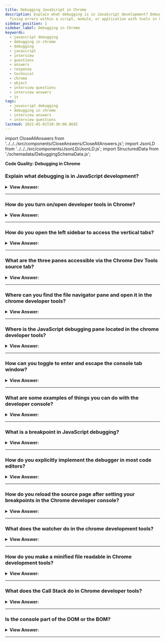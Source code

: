 ```yaml
---
title: Debugging JavaScript in Chrome
description: Explain what debugging is in JavaScript development? Debugging is finding and
  fixing errors within a script, module, or application with tools in Chrome.
sidebar_position: 1
sidebar_label: Debugging in Chrome
keywords:
  - javascript debugging
  - debugging in chrome
  - debugging
  - javascript
  - interview
  - questions
  - answers
  - response
  - technical
  - chrome
  - object
  - interview questions
  - interview answers
  - js
tags:
  - javascript debugging
  - debugging in chrome
  - interview answers
  - interview questions
lastmod: 2022-05-01T20:36:00.869Z
---
```


import CloseAllAnswers from '../../../src/components/CloseAnswers/CloseAllAnswers.js';
import JsonLD from '../../../src/components/JsonLD/JsonLD.js';
import StructuredData from './schemadata/DebuggingSchemaData.js';

<JsonLD data={StructuredData} />

<head>
  <title>Debugging in Chrome | JavaScript Frontend Phone Interview</title>
</head>

**Code Quality: Debugging in Chrome**

<CloseAllAnswers />

### Explain what debugging is in JavaScript development?

<details>
  <summary><strong>View Answer:</strong></summary>
  <div>
  <div><strong>Interview Response:</strong> Debugging is finding and fixing errors within a script.</div><br />
  <div><strong>Technical Response:</strong> Debugging is finding and fixing errors within a script. Modern browsers and most other environments support debugging tools – a unique UI in developer tools makes debugging much more manageable. It also allows us to trace the code step by step to see what is going on.<br /><br />
  </div>
  </div>
</details>

---

### How do you turn on/open developer tools in Chrome?

<details>
  <summary><strong>View Answer:</strong></summary>
  <div>
  <div><strong>Interview Response:</strong> You can turn on/open your chrome developer tools by pressing F12 or for Mac: (Cmd+Opt+I).
</div>
  </div>
</details>

---

### How do you open the left sidebar to access the vertical tabs?

<details>
  <summary><strong>View Answer:</strong></summary>
  <div>
  <div><strong>Interview Response:</strong> You can use the toggler button to open the vertical tabs under the source tab.<br /><br />
  <img src='/img/vertical-tabs.svg' />
</div>
  </div>
</details>

---

### What are the three panes accessible via the Chrome Dev Tools source tab?

<details>
  <summary><strong>View Answer:</strong></summary>
  <div>
  <div><strong>Interview Response:</strong> The file navigator, code editor, and the JavaScript debugging pane.<br /><br />
  <img src='/img/three-panes-dev-tools.svg' />
</div>
  </div>
</details>

---

### Where can you find the file navigator pane and open it in the chrome developer tools?

<details>
  <summary><strong>View Answer:</strong></summary>
  <div>
  <div><strong>Interview Response:</strong> The file navigator pane opens by clicking on the sources tab at the top of the developer tools. Once you click on the tab, you can click on the toggler button and view the file navigator pane.
</div>
  </div>
</details>

---

### Where is the JavaScript debugging pane located in the chrome developer tools?

<details>
  <summary><strong>View Answer:</strong></summary>
  <div>
  <div><strong>Interview Response:</strong> You can find the JavaScript debugging pane on the right-hand side of the code editor, beneath the sources tab.
</div>
  </div>
</details>

---

### How can you toggle to enter and escape the console tab window?

<details>
  <summary><strong>View Answer:</strong></summary>
  <div>
  <div><strong>Interview Response:</strong> You can toggle the console tab-pane by using the ESC button.
</div>
  </div>
</details>

---

### What are some examples of things you can do with the developer console?

<details>
  <summary><strong>View Answer:</strong></summary>
  <div>
  <div><strong>Interview Response:</strong> The most notable things that you can do with the Chrome developer console include selecting DOM elements, converting your Browser into an editor, finding events associated with an element in the DOM, monitoring events, finding the time of execution of a block of code, arrange the values of a variable into a table, inspect an element in the DOM, list the properties of an element, retrieve the value of your last result, and clear the console and the memory.
</div>
  </div>
</details>

---

### What is a breakpoint in JavaScript debugging?

<details>
  <summary><strong>View Answer:</strong></summary>
  <div>
  <div><strong>Interview Response:</strong> A breakpoint is a line of code that causes the debugger to interrupt JavaScript execution. We may investigate current variables and run commands on the terminal while the program gets halted. To put it another way, we can debug it.
</div>
  </div>
</details>

---

### How do you explicitly implement the debugger in most code editors?

<details>
  <summary><strong>View Answer:</strong></summary>
  <div>
  <div><strong>Interview Response:</strong> We can pause the code using the (debugger;) command.
</div><br />
  <div><strong className="codeExample">Code Example:</strong><br /><br />

  <div></div>

```js
// explicit debugger implementation
function hello(name) {
  let phrase = `Hello, ${name}!`;

  debugger; // <-- the debugger stops here

  say(phrase);
}
```

  </div>
  </div>
</details>

---

### How do you reload the source page after setting your breakpoints in the Chrome developer console?

<details>
  <summary><strong>View Answer:</strong></summary>
  <div>
  <div><strong>Interview Response:</strong> In Windows, you can press F5 to reload the page; you must use Cmd+R on a MAC.
</div>
  </div>
</details>

---

### What does the watcher do in the chrome development tools?

<details>
  <summary><strong>View Answer:</strong></summary>
  <div>
  <div><strong>Interview Response:</strong> The watcher displays the variable's current value as it gets added to an expression. If the variable does not get set or if you cannot find it, the value shows as &#60;Not Available&#62;.
</div>
  </div>
</details>

---

### How do you make a minified file readable in Chrome development tools?

<details>
  <summary><strong>View Answer:</strong></summary>
  <div>
  <div><strong>Interview Response:</strong> You can click on the format &#123;&#125; icon to make the minified files readable in DevTools.<br /><br />
  <img src='/img/minified-readable.png' />
</div>
  </div>
</details>

---

### What does the Call Stack do in Chrome developer tools?

<details>
  <summary><strong>View Answer:</strong></summary>
  <div>
  <div><strong>Interview Response:</strong> The Call Stack shows the nested call chain in Chrome, Edge, and Safari.<br /><br />
  <img src='/img/callstack.svg' />
</div>
  </div>
</details>

---

### Is the console part of the DOM or the BOM?

<details>
  <summary><strong>View Answer:</strong></summary>
  <div>
  <div><strong>Interview Response:</strong> The console is part of the window object supplied by the Browser.
</div>
  </div>
</details>

---

